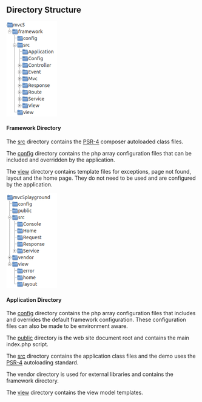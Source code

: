 ## Directory Structure
<div class="media media-left-sm-collapse">
  <div class="media-left">
    <a href="#">
      <img src="/images/framework-dir.png" width="134" height="250" alt="Directory Structure">
    </a>
  </div>
  <div class="media-body">
    <h4 id="framework-directory">Framework Directory</h4>
    <p>The <a href="https://github.com/mvc5/framework/tree/master/src">src</a> directory contains the <a href="http://www.php-fig.org/psr/psr-4/">PSR-4</a> composer autoloaded class files.</p>
    <p>The <a href="https://github.com/mvc5/framework/tree/master/config">config</a> directory contains the php array configuration files that can be included and overridden by the application.</p>
    <p>The <a href="https://github.com/mvc5/framework/tree/master/view">view</a> directory contains template files for exceptions, page not found, layout and the home page. They do not need to be used and are configured by the application.</p>    
  </div>
</div>
<div class="media media-left-sm-collapse">
  <div class="media-left">
    <a href="#">
      <img src="/images/application-dir.png" width="134" height="250" alt="Directory Structure">
    </a>
  </div>
  <div class="media-body">
  <h4 id="application-directory">Application Directory</h4>
    <p>The <a href="https://github.com/mvc5/application/tree/master/config">config</a> directory contains the php array configuration files that includes and overrides the default framework configuration. These configuration files can also be made to be environment aware.</p>
    <p>The <a href="https://github.com/mvc5/application/tree/master/public">public</a> directory is the web site document root and contains the main index.php script.</p>
    <p>The <a href="https://github.com/mvc5/application/tree/master/src">src</a> directory contains the application class files and the demo uses the <a href="http://www.php-fig.org/psr/psr-4/">PSR-4</a> autoloading standard.</p>
    <p>The vendor directory is used for external libraries and contains the framework directory.</p>
    <p>The <a href="https://github.com/mvc5/application/tree/master/view">view</a> directory contains the view model templates.</p>
  </div>
</div>
<style type="text/css">
@media (max-width: 360px) {
  .media-left-sm-collapse .media-left {
    display:none;
  }
  
  .media-left-sm-collapse .media-body {
    width:100%;
  }
}
</style>
